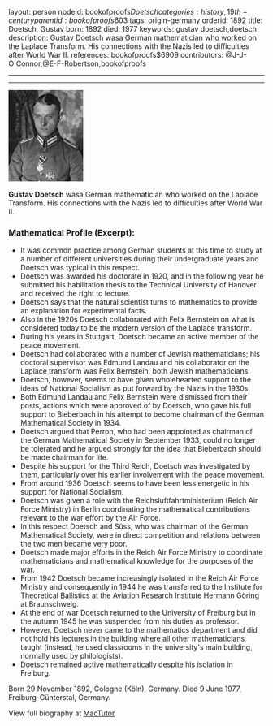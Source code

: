 layout: person
nodeid: bookofproofs$Doetsch
categories: history,19th-century
parentid: bookofproofs$603
tags: origin-germany
orderid: 1892
title: Doetsch, Gustav
born: 1892
died: 1977
keywords: gustav doetsch,doetsch
description: Gustav Doetsch wasa German mathematician who worked on the Laplace Transform. His connections with the Nazis led to difficulties after World War II.
references: bookofproofs$6909
contributors: @J-J-O'Connor,@E-F-Robertson,bookofproofs

---



---

![Doetsch.jpg](https://github.com/bookofproofs/bookofproofs.github.io/blob/main/_sources/_assets/images/portraits/Doetsch.jpg?raw=true)

**Gustav Doetsch** wasa German mathematician who worked on the Laplace Transform. His connections with the Nazis led to difficulties after World War II.

### Mathematical Profile (Excerpt):
* It was common practice among German students at this time to study at a number of different universities during their undergraduate years and Doetsch was typical in this respect.
* Doetsch was awarded his doctorate in 1920, and in the following year he submitted his habilitation thesis to the Technical University of Hanover and received the right to lecture.
* Doetsch says that the natural scientist turns to mathematics to provide an explanation for experimental facts.
* Also in the 1920s Doetsch collaborated with Felix Bernstein on what is considered today to be the modern version of the Laplace transform.
* During his years in Stuttgart, Doetsch became an active member of the peace movement.
* Doetsch had collaborated with a number of Jewish mathematicians; his doctoral supervisor was Edmund Landau and his collaborator on the Laplace transform was Felix Bernstein, both Jewish mathematicians.
* Doetsch, however, seems to have given wholehearted support to the ideas of National Socialism as put forward by the Nazis in the 1930s.
* Both Edmund Landau and Felix Bernstein were dismissed from their posts, actions which were approved of by Doetsch, who gave his full support to Bieberbach in his attempt to become chairman of the German Mathematical Society in 1934.
* Doetsch argued that Perron, who had been appointed as chairman of the German Mathematical Society in September 1933, could no longer be tolerated and he argued strongly for the idea that Bieberbach should be made chairman for life.
* Despite his support for the Third Reich, Doetsch was investigated by them, particularly over his earlier involvement with the peace movement.
* From around 1936 Doetsch seems to have been less energetic in his support for National Socialism.
* Doetsch was given a role with the Reichsluftfahrtministerium (Reich Air Force Ministry) in Berlin coordinating the mathematical contributions relevant to the war effort by the Air Force.
* In this respect Doetsch and Süss, who was chairman of the German Mathematical Society, were in direct competition and relations between the two men became very poor.
* Doetsch made major efforts in the Reich Air Force Ministry to coordinate mathematicians and mathematical knowledge for the purposes of the war.
* From 1942 Doetsch became increasingly isolated in the Reich Air Force Ministry and consequently in 1944 he was transferred to the Institute for Theoretical Ballistics at the Aviation Research Institute Hermann Göring at Braunschweig.
* At the end of war Doetsch returned to the University of Freiburg but in the autumn 1945 he was suspended from his duties as professor.
* However, Doetsch never came to the mathematics department and did not hold his lectures in the building where all other mathematicians taught (instead, he used classrooms in the university's main building, normally used by philologists).
* Doetsch remained active mathematically despite his isolation in Freiburg.

Born 29 November 1892, Cologne (Köln), Germany. Died 9 June 1977, Freiburg-Günterstal, Germany.

View full biography at [MacTutor](https://mathshistory.st-andrews.ac.uk/Biographies/Doetsch/)
